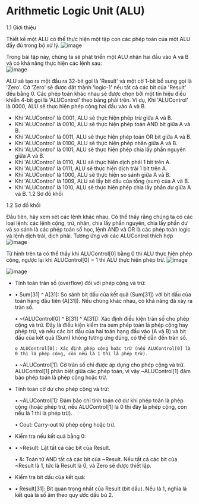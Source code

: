 # Arithmetic Logic Unit (ALU)

1.1 Giới thiệu

Thiết kế một ALU có thể thực hiện một tập con các phép toán của một ALU đầy đủ trong bộ xử lý.
![image](https://github.com/user-attachments/assets/fd2fe5a9-e9b1-4357-81ff-46580c90a949)

                                        
Trong bài tập này, chúng ta sẽ phát triển một ALU nhận hai đầu vào A và B và có khả năng thực hiện các lệnh sau:		
![image](https://github.com/user-attachments/assets/757458dd-7aa6-49b7-9141-3141e2b643e5)

ALU sẽ tạo ra một đầu ra 32-bit gọi là 'Result' và một cờ 1-bit bổ sung gọi là 'Zero'. Cờ 'Zero' sẽ được đặt thành 'logic-1' nếu tất cả các bit của 'Result' đều bằng 0. Các phép toán khác nhau sẽ được chọn bởi một tín hiệu điều khiển 4-bit gọi là 'ALUControl' theo bảng phái trên. 
Ví dụ,  Khi 'ALUControl' là 0000, ALU sẽ thực hiện phép cộng hai đầu vào A và B.
 - Khi 'ALUControl' là 0001, ALU sẽ thực hiện phép trừ giữa A và B.
 - Khi 'ALUControl' là 0010, ALU sẽ thực hiện phép toán AND bit giữa A và B.
 - Khi 'ALUControl' là 0011, ALU sẽ thực hiện phép toán OR bit giữa A và B.
 - Khi 'ALUControl' là 0100, ALU sẽ thực hiện phép nhân giữa A và B.
 - Khi 'ALUControl' là 0101, ALU sẽ thực hiện phép chia lấy phần nguyên giữa A và B.
 - Khi 'ALUControl' là 0110, ALU sẽ thực hiện dịch phải 1 bit trên A.
 - Khi 'ALUControl' là 0111, ALU sẽ thực hiện dịch trái 1 bit trên A.
 - Khi 'ALUControl' là 1000, ALU sẽ thực hiện so sánh giữa A và B.	
 - Khi 'ALUControl' là 1009, ALU sẽ lấy bit dấu của tổng (sum) của A và B.
 - Khi 'ALUControl' là 1010, ALU sẽ thực hiện phép chia lấy phần dư giữa A và B.                                                     1.2 Sơ đồ khối
 
1.2 Sơ đồ khối

Đầu tiên, hãy xem xét các lệnh khác nhau. Có thể thấy rằng chúng ta có các loại lệnh: các lệnh cộng, trừ, nhân, chia lấy phần nguyên, chia lấy phần dư và so sánh là các phép toán số học, lệnh AND và OR là các phép toán logic và lệnh dịch trái, dịch phải. Tương ứng với các ALUControl thích hợp
![image](https://github.com/user-attachments/assets/8e0dd8f5-494d-485d-909e-2eaf50d99b55)

Từ hình trên ta có thể thấy khi ALUControl[0] bằng 0 thì ALU thực hiện phép cộng, ngược lại khi ALUControl[0] = 1 thì ALU thực hiện phép trừ.
![image](https://github.com/user-attachments/assets/359789c1-98e3-4d9c-bd28-7636b5170a96)


 ![image](https://github.com/user-attachments/assets/3c02b11e-8ab6-41c5-adcf-7abab94b69a5)

- Tính toán tràn số (overflow) đối với phép cộng và trừ:
- 
  •	Sum[31] ^ A[31]: So sánh bit dấu của kết quả (Sum[31]) với bit dấu của toán hạng đầu tiên (A[31]). Nếu chúng khác nhau, có khả năng đã xảy ra tràn số.
  
  •	~(ALUControl[0] ^ B[31] ^ A[31]): Xác định điều kiện tràn số cho phép cộng và trừ. Đây là điều kiện kiểm tra xem phép toán là phép cộng hay phép trừ, và nếu các bit dấu của hai toán hạng đầu vào (A và B) và bit dấu của kết quả (Sum) không tương ứng đúng, có thể dẫn đến tràn số.
  
      o	ALUControl[0]: Xác định phép cộng hoặc trừ (nếu ALUControl[0] là 0 thì là phép cộng, còn nếu là 1 thì là phép trừ).
  
  •	~ALUControl[1]: Cờ tràn số chỉ được áp dụng cho phép cộng và trừ. ALUControl[1] phân biệt giữa các phép toán, vì vậy ~ALUControl[1] đảm bảo phép toán là phép cộng hoặc trừ.
  
- Tính toán cờ dư cho phép cộng và trừ:

  •	~ALUControl[1]: Đảm bảo chỉ tính toán cờ dư khi phép toán là phép cộng (hoặc phép trừ, nếu ALUControl[1] là 0 thì đây là phép cộng, còn nếu là 1 thì là phép trừ).
  
  •	Cout: Carry-out từ phép cộng hoặc trừ.

- Kiểm tra nếu kết quả bằng 0:
- 
  •	~Result: Lật tất cả các bit của Result.
  
  •	&: Toán tử AND tất cả các bit của ~Result. Nếu tất cả các bit của ~Result là 1, tức là Result là 0, và Zero sẽ được thiết lập.

- Kiểm tra bit dấu của kết quả:
- 
  •	Result[31]: Bit quan trọng nhất của Result (bit dấu). Nếu là 1, nghĩa là kết quả là số âm theo quy ước dấu bù 2.
